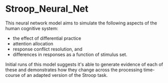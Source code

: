 # Stroop_Neural_Net

This neural network model aims to simulate the following aspects of the human cognitive system:
* the effect of differential practice
* attention allocation
* response conflict resolution, and 
* differences in responses as a function of stimulus set. 

Initial runs of this model suggests it's able to generate evidence of each of these and demonstrates how they change across the processing time-course of an adapted version of the Stroop task. 